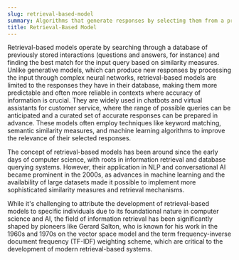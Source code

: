 ```yaml
---
slug: retrieval-based-model
summary: Algorithms that generate responses by selecting them from a predefined set of responses, based on the input they receive.
title: Retrieval-Based Model
---
```


Retrieval-based models operate by searching through a database of previously stored interactions (questions and answers, for instance) and finding the best match
for the input query based on similarity measures. Unlike generative models, which can produce new responses by processing the input through complex neural networks, retrieval-based models are limited to the responses they have in their database, making them more predictable and often more reliable in contexts where accuracy of information is crucial. They are widely used in chatbots and virtual assistants for customer service, where the range of possible queries can be anticipated and a curated set of accurate responses can be prepared in advance. These models often employ techniques like keyword matching, semantic similarity measures, and machine learning algorithms to improve the relevance of their selected responses.

The concept of retrieval-based models has been around since the early days of computer science, with roots in information retrieval and database querying systems. However, their application in NLP and conversational AI became prominent in the 2000s, as advances in machine learning and the availability of large datasets made it possible to implement more sophisticated similarity measures and retrieval mechanisms.

While it's challenging to attribute the development of retrieval-based models to specific individuals due to its foundational nature in computer science and AI, the field of information retrieval has been significantly shaped by pioneers like Gerard Salton, who is known for his work in the 1960s and 1970s on the vector space model and the term frequency-inverse document frequency (TF-IDF) weighting scheme, which are critical to the development of modern retrieval-based systems.
